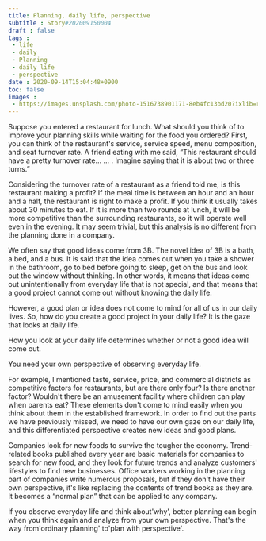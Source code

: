 ```yaml
---
title: Planning, daily life, perspective
subtitle : Story#202009150004
draft : false
tags :
 - life
 - daily
 - Planning
 - daily life
 - perspective
date : 2020-09-14T15:04:48+0900
toc: false
images : 
 - https://images.unsplash.com/photo-1516738901171-8eb4fc13bd20?ixlib=rb-1.2.1&q=80&fm=jpg&crop=entropy&cs=tinysrgb&w=1080&fit=max&ixid=eyJhcHBfaWQiOjE1NTU0OX0
---
```


Suppose you entered a restaurant for lunch. What should you think of to improve your planning skills while waiting for the food you ordered? First, you can think of the restaurant's service, service speed, menu composition, and seat turnover rate. A friend eating with me said, “This restaurant should have a pretty turnover rate… … . Imagine saying that it is about two or three turns.”  

Considering the turnover rate of a restaurant as a friend told me, is this restaurant making a profit? If the meal time is between an hour and an hour and a half, the restaurant is right to make a profit. If you think it usually takes about 30 minutes to eat. If it is more than two rounds at lunch, it will be more competitive than the surrounding restaurants, so it will operate well even in the evening. It may seem trivial, but this analysis is no different from the planning done in a company.  

We often say that good ideas come from 3B. The novel idea of 3B is a bath, a bed, and a bus. It is said that the idea comes out when you take a shower in the bathroom, go to bed before going to sleep, get on the bus and look out the window without thinking. In other words, it means that ideas come out unintentionally from everyday life that is not special, and that means that a good project cannot come out without knowing the daily life.  

However, a good plan or idea does not come to mind for all of us in our daily lives. So, how do you create a good project in your daily life? It is the gaze that looks at daily life.  

How you look at your daily life determines whether or not a good idea will come out.  

You need your own perspective of observing everyday life.  

For example, I mentioned taste, service, price, and commercial districts as competitive factors for restaurants, but are there only four? Is there another factor? Wouldn't there be an amusement facility where children can play when parents eat? These elements don't come to mind easily when you think about them in the established framework. In order to find out the parts we have previously missed, we need to have our own gaze on our daily life, and this differentiated perspective creates new ideas and good plans.  

Companies look for new foods to survive the tougher the economy. Trend-related books published every year are basic materials for companies to search for new food, and they look for future trends and analyze customers' lifestyles to find new businesses. Office workers working in the planning part of companies write numerous proposals, but if they don't have their own perspective, it's like replacing the contents of trend books as they are. It becomes a “normal plan” that can be applied to any company.  

If you observe everyday life and think about'why', better planning can begin when you think again and analyze from your own perspective. That's the way from'ordinary planning' to'plan with perspective'.  


